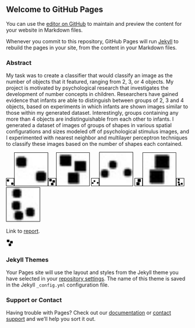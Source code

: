 ## Welcome to GitHub Pages

You can use the [editor on GitHub](https://github.com/etucker-colorado/eecs349-project/edit/master/index.md) to maintain and preview the content for your website in Markdown files.

Whenever you commit to this repository, GitHub Pages will run [Jekyll](https://jekyllrb.com/) to rebuild the pages in your site, from the content in your Markdown files.

### Abstract

My task was to create a classifier that would classify an image as the number of objects that it featured, ranging from 2, 3, or 4 objects.  My project is motivated by psychological research that investigates the development of number concepts in children.  Researchers have gained evidence that infants are able to distinguish between groups of 2, 3 and 4 objects, based on experiments in which infants are shown images similar to those within my generated dataset.  Interestingly, groups containing any more than 4 objects are indistinguishable from each other to infants.  I generated a dataset of images of groups of shapes in various spatial configurations and sizes modeled off of psychological stimulus images, and I experimented with nearest neighbor and multilayer perceptron techniques to classify these images based on the number of shapes each contained.


<span style="overflow: hidden; display: inline-block; margin: 0.00px 0.00px; border: 1.33px solid #000000; transform: rotate(0.00rad) translateZ(0px); -webkit-transform: rotate(0.00rad) translateZ(0px); width: 20.00px; height: 20.00px;"><img alt="19-TWENTYTWENTY-two.jpg" src="19-TWENTYTWENTY-two.jpg" style="width: 20.00px; height: 20.00px; margin-left: 0.00px; margin-top: 0.00px; transform: rotate(0.00rad) translateZ(0px); -webkit-transform: rotate(0.00rad) translateZ(0px);" title=""></span><span style="overflow: hidden; display: inline-block; margin: 0.00px 0.00px; border: 1.33px solid #000000; transform: rotate(0.00rad) translateZ(0px); -webkit-transform: rotate(0.00rad) translateZ(0px); width: 90.50px; height: 90.50px;"><img alt="19-TWENTYTWENTY-two.jpg" src="19-TWENTYTWENTY-two.jpg" style="width: 90.50px; height: 90.50px; margin-left: 0.00px; margin-top: 0.00px; transform: rotate(0.00rad) translateZ(0px); -webkit-transform: rotate(0.00rad) translateZ(0px);" title=""></span><span style="overflow: hidden; display: inline-block; margin: 0.00px 0.00px; border: 1.33px solid #000000; transform: rotate(0.00rad) translateZ(0px); -webkit-transform: rotate(0.00rad) translateZ(0px); width: 20.00px; height: 20.00px;"><img alt="10-TWENTYTWENTY.jpg" src="10-TWENTYTWENTY.jpg" style="width: 20.00px; height: 20.00px; margin-left: 0.00px; margin-top: 0.00px; transform: rotate(0.00rad) translateZ(0px); -webkit-transform: rotate(0.00rad) translateZ(0px);" title=""></span><span style="overflow: hidden; display: inline-block; margin: 0.00px 0.00px; border: 1.33px solid #000000; transform: rotate(0.00rad) translateZ(0px); -webkit-transform: rotate(0.00rad) translateZ(0px); width: 90.36px; height: 90.36px;"><img alt="10-TWENTYTWENTY.jpg" src="10-TWENTYTWENTY.jpg" style="width: 90.36px; height: 90.36px; margin-left: 0.00px; margin-top: 0.00px; transform: rotate(0.00rad) translateZ(0px); -webkit-transform: rotate(0.00rad) translateZ(0px);" title=""></span><span>&nbsp;</span><span style="overflow: hidden; display: inline-block; margin: 0.00px 0.00px; border: 1.33px solid #000000; transform: rotate(0.00rad) translateZ(0px); -webkit-transform: rotate(0.00rad) translateZ(0px); width: 20.00px; height: 20.00px;"><img alt="13-TWENTYTWENTY.jpg" src="13-TWENTYTWENTY.jpg" style="width: 20.00px; height: 20.00px; margin-left: 0.00px; margin-top: 0.00px; transform: rotate(0.00rad) translateZ(0px); -webkit-transform: rotate(0.00rad) translateZ(0px);" title=""></span><span style="overflow: hidden; display: inline-block; margin: 0.00px 0.00px; border: 1.33px solid #000000; transform: rotate(0.00rad) translateZ(0px); -webkit-transform: rotate(0.00rad) translateZ(0px); width: 91.22px; height: 91.22px;"><img alt="13-TWENTYTWENTY.jpg" src="13-TWENTYTWENTY.jpg" style="width: 91.22px; height: 91.22px; margin-left: 0.00px; margin-top: 0.00px; transform: rotate(0.00rad) translateZ(0px); -webkit-transform: rotate(0.00rad) translateZ(0px);" title=""></span><span>&nbsp;</span><span style="overflow: hidden; display: inline-block; margin: 0.00px 0.00px; border: 1.33px solid #000000; transform: rotate(0.00rad) translateZ(0px); -webkit-transform: rotate(0.00rad) translateZ(0px); width: 20.00px; height: 20.00px;"><img alt="20-TWENTYTWENTY.jpg" src="20-TWENTYTWENTY.jpg" style="width: 20.00px; height: 20.00px; margin-left: 0.00px; margin-top: 0.00px; transform: rotate(0.00rad) translateZ(0px); -webkit-transform: rotate(0.00rad) translateZ(0px);" title=""></span><span style="overflow: hidden; display: inline-block; margin: 0.00px 0.00px; border: 1.33px solid #000000; transform: rotate(0.00rad) translateZ(0px); -webkit-transform: rotate(0.00rad) translateZ(0px); width: 90.38px; height: 90.38px;"><img alt="20-TWENTYTWENTY.jpg" src="20-TWENTYTWENTY.jpg" style="width: 90.38px; height: 90.38px; margin-left: 0.00px; margin-top: 0.00px; transform: rotate(0.00rad) translateZ(0px); -webkit-transform: rotate(0.00rad) translateZ(0px);" title=""></span><span style="overflow: hidden; display: inline-block; margin: 0.00px 0.00px; border: 1.33px solid #000000; transform: rotate(0.00rad) translateZ(0px); -webkit-transform: rotate(0.00rad) translateZ(0px); width: 20.00px; height: 20.00px;"><img alt="37-TWENTYTWENTY.jpg" src="37-TWENTYTWENTY.jpg" style="width: 20.00px; height: 20.00px; margin-left: 0.00px; margin-top: 0.00px; transform: rotate(0.00rad) translateZ(0px); -webkit-transform: rotate(0.00rad) translateZ(0px);" title=""></span><span style="overflow: hidden; display: inline-block; margin: 0.00px 0.00px; border: 1.33px solid #000000; transform: rotate(0.00rad) translateZ(0px); -webkit-transform: rotate(0.00rad) translateZ(0px); width: 91.38px; height: 91.38px;"><img alt="37-TWENTYTWENTY.jpg" src="37-TWENTYTWENTY.jpg" style="width: 91.38px; height: 91.38px; margin-left: 0.00px; margin-top: 0.00px; transform: rotate(0.00rad) translateZ(0px); -webkit-transform: rotate(0.00rad) translateZ(0px);" title=""></span>

Link to [report](https://etucker-colorado.github.io/Number-Learning/).


<img alt="10-TWENTYTWENTY.jpg" src="10-TWENTYTWENTY.jpg" style="width: 20.00px; height: 20.00px; margin-left: 0.00px; margin-top: 0.00px; transform: rotate(0.00rad) translateZ(0px); -webkit-transform: rotate(0.00rad) translateZ(0px);" title="">


### Jekyll Themes

Your Pages site will use the layout and styles from the Jekyll theme you have selected in your [repository settings](https://github.com/etucker-colorado/eecs349-project/settings). The name of this theme is saved in the Jekyll `_config.yml` configuration file.

### Support or Contact

Having trouble with Pages? Check out our [documentation](https://help.github.com/categories/github-pages-basics/) or [contact support](https://github.com/contact) and we’ll help you sort it out.
